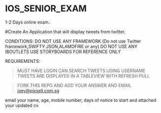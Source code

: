 # IOS_SENIOR_EXAM
1-2 Days online exam..

#Create An Application that will display tweets from twitter.



CONDITIONS: DO NOT USE ANY FRAMEWORK (Do not use Twitter framework,SWIFTY JSON,ALAMOFIRE or any)
            DO NOT USE ANY IBOUTLETS
            USE STORYBOARDS FOR REFERENCE ONLY

REQUIREMENTS: 

>MUST HAVE LOGIN
>CAN SEARCH TWEETS USING USERNAME
>TWEETS ARE DISPLAYED IN A TABLEVIEW WITH REFRESH PULL



>FORK THIS REPO AND ADD YOUR ANSWER AND EMAIL joey@pixsell.com.sg

email your name, age, mobile number, days of notice to start and attached your updated cv.
